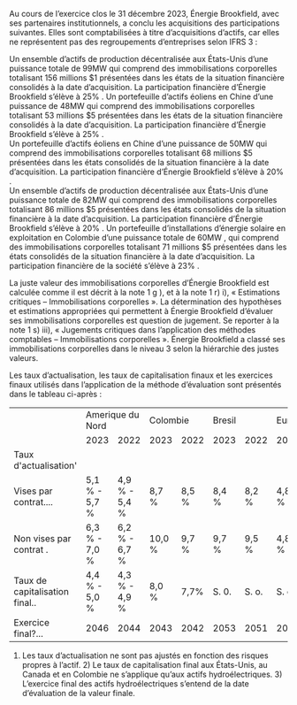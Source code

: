 Au cours de l’exercice clos le 31 décembre 2023, Énergie Brookfield, avec ses partenaires institutionnels, a conclu les acquisitions des participations suivantes. Elles sont comptabilisées à titre d’acquisitions d’actifs, car elles ne représentent pas des regroupements d’entreprises selon IFRS 3 :

Un ensemble d’actifs de production décentralisée aux États-Unis d’une puissance totale de $9 9 \mathrm { M W }$ qui comprend des immobilisations corporelles totalisant 156 millions $\$ 1$ présentées dans les états de la situation financière consolidés à la date d’acquisition. La participation financière d’Énergie Brookfield s’élève à $2 5 \%$ . Un portefeuille d’actifs éoliens en Chine d’une puissance de $4 8 \mathrm { M W }$ qui comprend des immobilisations corporelles totalisant 53 millions $\$ 5$ présentées dans les états de la situation financière consolidés à la date d’acquisition. La participation financière d’Énergie Brookfield s’élève à $2 5 \%$ .   
Un portefeuille d’actifs éoliens en Chine d’une puissance de $5 0 \mathrm { M W }$ qui comprend des immobilisations corporelles totalisant 68 millions $\$ 5$ présentées dans les états consolidés de la situation financière à la date d’acquisition. La participation financière d’Énergie Brookfield s’élève à $20 \%$ .   
Un ensemble d’actifs de production décentralisée aux États-Unis d’une puissance totale de $8 2 \mathrm { M W }$ qui comprend des immobilisations corporelles totalisant 86 millions $\$ 5$ présentées dans les états consolidés de la situation financière à la date d’acquisition. La participation financière d’Énergie Brookfield s’élève à $20 \%$ . Un portefeuille d’installations d’énergie solaire en exploitation en Colombie d’une puissance totale de $6 0 \mathrm { M W }$ , qui comprend des immobilisations corporelles totalisant 71 millions $\$ 5$ présentées dans les états consolidés de la situation financière à la date d’acquisition. La participation financière de la société s’élève à $23 \%$ .

La juste valeur des immobilisations corporelles d’Énergie Brookfield est calculée comme il est décrit à la note $1 \ \mathrm { g }$ ), et à la note 1 r) i), « Estimations critiques – Immobilisations corporelles ». La détermination des hypothèses et estimations appropriées qui permettent à Énergie Brookfield d’évaluer ses immobilisations corporelles est question de jugement. Se reporter à la note 1 s) iii), « Jugements critiques dans l’application des méthodes comptables – Immobilisations corporelles ». Énergie Brookfield a classé ses immobilisations corporelles dans le niveau 3 selon la hiérarchie des justes valeurs.

Les taux d’actualisation, les taux de capitalisation finaux et les exercices finaux utilisés dans l’application de la méthode d’évaluation sont présentés dans le tableau ci-après :   

<table><tr><td rowspan="2"></td><td colspan="2">Amerique du Nord</td><td colspan="2">Colombie</td><td colspan="2">Bresil</td><td colspan="2">Europe</td></tr><tr><td>2023</td><td>2022</td><td>2023</td><td>2022</td><td>2023</td><td>2022</td><td>2023</td><td>2022</td></tr><tr><td>Taux d&#x27;actualisation&#x27;</td><td></td><td></td><td></td><td></td><td></td><td></td><td></td><td></td></tr><tr><td>Vises par contrat....</td><td>5,1 % - 5,7 %</td><td>4,9 % - 5,4 %</td><td>8,7 %</td><td>8,5 %</td><td>8,4 %</td><td>8,2 %</td><td>4,8 %</td><td>4,4 %</td></tr><tr><td>Non vises par contrat .</td><td>6,3 % - 7,0 %</td><td>6,2 % - 6,7 %</td><td>10,0 %</td><td>9,7 %</td><td>9,7 %</td><td>9,5 %</td><td>4,8 %</td><td>4,4 %</td></tr><tr><td>Taux de capitalisation final..</td><td>4,4 % - 5,0 %</td><td>4,3 % - 4,9 %</td><td>8,0 %</td><td>7,7%</td><td>S. 0.</td><td>S. o.</td><td>S. o.</td><td>S. o.</td></tr><tr><td>Exercice final?...</td><td>2046</td><td>2044</td><td>2043</td><td>2042</td><td>2053</td><td>2051</td><td>2037</td><td>2036</td></tr></table>

1) Les taux d’actualisation ne sont pas ajustés en fonction des risques propres à l’actif. 2) Le taux de capitalisation final aux États-Unis, au Canada et en Colombie ne s’applique qu’aux actifs hydroélectriques. 3) L’exercice final des actifs hydroélectriques s’entend de la date d’évaluation de la valeur finale.